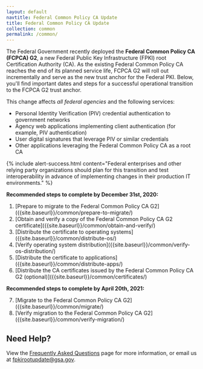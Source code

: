 ```yaml
---
layout: default
navtitle: Federal Common Policy CA Update
title: Federal Common Policy CA Update
collection: common
permalink: /common/
---
```


The Federal Government recently deployed the **Federal Common Policy CA (FCPCA) G2**, a new Federal Public Key Infrastructure (FPKI) root Certification Authority (CA). As the existing Federal Common Policy CA reaches the end of its planned service life, FCPCA G2 will roll out incrementally and serve as the new trust anchor for the Federal PKI. Below, you'll find important dates and steps for a successful operational transition to the FCPCA G2 trust anchor.

This change affects *all federal agencies* and the following services:

- Personal Identity Verification (PIV) credential authentication to government networks
- Agency web applications implementing client authentication (for example, PIV authentication)
- User digital signatures that leverage PIV or similar credentials
- Other applications leveraging the Federal Common Policy CA as a root CA

{% include alert-success.html content="Federal enterprises and other relying party organizations should plan for this transition and test interoperability in advance of implementing changes in their production IT environments." %} 

**Recommended steps to complete by December 31st, 2020:**

<ol>
   <li>[Prepare to migrate to the Federal Common Policy CA G2]({{site.baseurl}}/common/prepare-to-migrate/)</li>
   <li>[Obtain and verify a copy of the Federal Common Policy CA G2 certificate]({{site.baseurl}}/common/obtain-and-verify/)</li>
   <li>[Distribute the certificate to operating systems]({{site.baseurl}}/common/distribute-os/)</li>
   <li>[Verify operating system distribution]({{site.baseurl}}/common/verify-os-distribution/)</li>
   <li>[Distribute the certificate to applications]({{site.baseurl}}/common/distribute-apps/)</li>
   <li>[Distribute the CA certificates issued by the Federal Common Policy CA G2 (optional)]({{site.baseurl}}/common/certificates/)</li>
</ol>
    
**Recommended steps to complete by April 20th, 2021:**

<ol>
   <li value="7">[Migrate to the Federal Common Policy CA G2]({{site.baseurl}}/common/migrate/)</li>
   <li value="8">[Verify migration to the Federal Common Policy CA G2]({{site.baseurl}}/common/verify-migration/)</li>
</ol>

## Need Help?

View the [Frequently Asked Questions]({{site.baseurl}}/common/faq/) page for more information, or email us at fpkirootupdate@gsa.gov.
